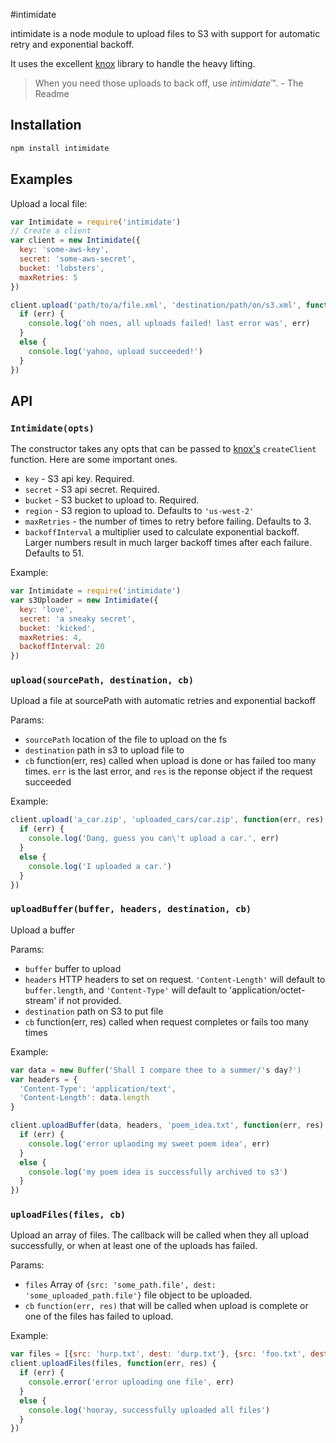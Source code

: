 #intimidate

intimidate is a node module to upload files to S3 with support for
automatic retry and exponential backoff.

It uses the excellent [knox](https://github.com/LearnBoost/knox) library to
handle the heavy lifting.

> When you need those uploads to back off, use *intimidate*™. - The Readme

## Installation

```bash
npm install intimidate
```

## Examples

Upload a local file:

```JavaScript
var Intimidate = require('intimidate')
// Create a client
var client = new Intimidate({
  key: 'some-aws-key',
  secret: 'some-aws-secret',
  bucket: 'lobsters',
  maxRetries: 5
})

client.upload('path/to/a/file.xml', 'destination/path/on/s3.xml', function(err, res) {
  if (err) {
    console.log('oh noes, all uploads failed! last error was', err)
  }
  else {
    console.log('yahoo, upload succeeded!')
  }
})
```

## API

### `Intimidate(opts)`

The constructor takes any opts that can be passed to
[knox's](https://github.com/LearnBoost/knox) `createClient` function. Here are
some important ones.

* `key` - S3 api key. Required.
* `secret` - S3 api secret. Required.
* `bucket` - S3 bucket to upload to. Required.
* `region` - S3 region to upload to. Defaults to `'us-west-2'`
* `maxRetries` - the number of times to retry before failing. Defaults to 3.
* `backoffInterval` a multiplier used to calculate exponential backoff. Larger
   numbers result in much larger backoff times after each failure. Defaults to 51.

Example:

```JavaScript
var Intimidate = require('intimidate')
var s3Uploader = new Intimidate({
  key: 'love',
  secret: 'a sneaky secret',
  bucket: 'kicked',
  maxRetries: 4,
  backoffInterval: 20
})
```

### `upload(sourcePath, destination, cb)`


 Upload a file at sourcePath with automatic retries and exponential backoff

Params:

* `sourcePath` location of the file to upload on the fs
* `destination` path in s3 to upload file to
* `cb` function(err, res) called when upload is done or has
    failed too many times. `err` is the last error, and `res` is the reponse
    object if the request succeeded


Example:

```JavaScript
client.upload('a_car.zip', 'uploaded_cars/car.zip', function(err, res) {
  if (err) {
    console.log('Dang, guess you can\'t upload a car.', err)
  }
  else {
    console.log('I uploaded a car.')
  }
})
```

### `uploadBuffer(buffer, headers, destination, cb)`

Upload a buffer

Params:

* `buffer` buffer to upload
* `headers` HTTP headers to set on request. `'Content-Length'` will default to
   `buffer.length`, and `'Content-Type'` will default to
   'application/octet-stream' if not provided.
* `destination` path on S3 to put file
* `cb` function(err, res) called when request completes or fails too many times


Example:

```JavaScript
var data = new Buffer('Shall I compare thee to a summer/'s day?')
var headers = {
  'Content-Type': 'application/text',
  'Content-Length': data.length
}

client.uploadBuffer(data, headers, 'poem_idea.txt', function(err, res) {
  if (err) {
    console.log('error uplaoding my sweet poem idea', err)
  }
  else {
    console.log('my poem idea is successfully archived to s3')
  }
})
```

### `uploadFiles(files, cb)`

Upload an array of files. The callback will be called when they all upload
successfully, or when at least one of the uploads has failed.

Params:

* `files` Array of `{src: 'some_path.file', dest: 'some_uploaded_path.file'}`
  file object to be uploaded.
* `cb` `function(err, res)` that will be called when upload is complete or
  one of the files has failed to upload.

Example:


```JavaScript
var files = [{src: 'hurp.txt', dest: 'durp.txt'}, {src: 'foo.txt', dest: 'foo.txt'}]
client.uploadFiles(files, function(err, res) {
  if (err) {
    console.error('error uploading one file', err)
  }
  else {
    console.log('hooray, successfully uploaded all files')
  }
})
```
